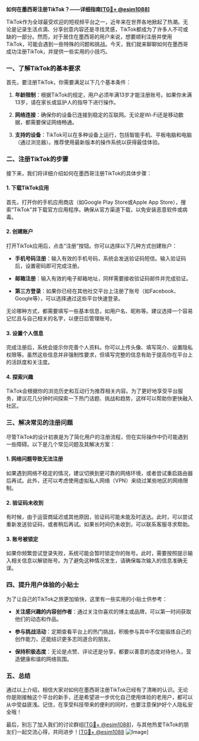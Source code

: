 **如何在墨西哥注册TikTok？——详细指南[[TG💪+ @esim1088](https://t.me/s/esim1088)]**

TikTok作为全球最受欢迎的短视频平台之一，近年来在世界各地掀起了热潮。无论是记录生活点滴、分享创意内容还是寻找灵感，TikTok都成为了许多人不可或缺的一部分。然而，对于居住在墨西哥的用户来说，想要顺利注册并使用TikTok，可能会遇到一些特殊的问题和挑战。今天，我们就来聊聊如何在墨西哥成功注册TikTok，并提供一些实用的小技巧。

### 一、了解TikTok的基本要求

首先，要注册TikTok，你需要满足以下几个基本条件：

1. **年龄限制**：根据TikTok的规定，用户必须年满13岁才能注册账号。如果你未满13岁，请在家长或监护人的指导下进行操作。
   
2. **网络连接**：确保你的设备已连接到稳定的互联网。无论是Wi-Fi还是移动数据，都需要保证网络畅通。

3. **支持的设备**：TikTok可以在多种设备上运行，包括智能手机、平板电脑和电脑（通过浏览器）。推荐使用最新版本的操作系统以获得最佳体验。

### 二、注册TikTok的步骤

接下来，我们将详细介绍如何在墨西哥注册TikTok的具体步骤：

#### 1. 下载TikTok应用

首先，打开你的手机应用商店（如Google Play Store或Apple App Store），搜索“TikTok”并下载官方应用程序。确保从官方渠道下载，以免安装恶意软件或病毒。

#### 2. 创建账户

打开TikTok应用后，点击“注册”按钮。你可以选择以下几种方式创建账户：

- **手机号码注册**：输入有效的手机号码，系统会发送验证码短信。输入验证码后，设置密码即可完成注册。
  
- **邮箱注册**：输入有效的电子邮箱地址，同样需要接收验证码邮件并完成验证。

- **第三方登录**：如果你已经在其他社交平台上注册了账号（如Facebook、Google等），可以选择通过这些平台快速登录。

无论哪种方式，都需要填写一些基本信息，如用户名、昵称等。建议选择一个容易记忆且与自己相关的名字，以便日后管理账号。

#### 3. 设置个人信息

完成注册后，系统会提示你完善个人资料。你可以上传头像、填写简介、设置隐私权限等。虽然这些信息并非强制性要求，但填写完整的信息有助于提高你在平台上的活跃度和关注度。

#### 4. 探索兴趣

TikTok会根据你的浏览历史和互动行为推荐相关内容。为了更好地享受平台服务，建议花几分钟时间探索一下热门话题、挑战和趋势，这样可以帮助你更快融入社区。

### 三、解决常见的注册问题

尽管TikTok的设计初衷是为了简化用户的注册流程，但在实际操作中仍可能遇到一些障碍。以下是几个常见问题及其解决方案：

#### 1. 网络问题导致无法注册

如果遇到网络不稳定的情况，建议切换到更可靠的网络环境，或者尝试重启路由器后再试。此外，还可以考虑使用虚拟私人网络（VPN）来绕过某些地区的网络限制。

#### 2. 验证码未收到

有时候，由于运营商延迟或其他原因，验证码可能未能及时送达。此时，可以尝试重新发送验证码，或者稍后再试。如果长时间仍未收到，可以联系客服寻求帮助。

#### 3. 账号被锁定

如果你频繁尝试登录失败，系统可能会暂时锁定你的账号。此时，需要按照提示输入相关信息以解锁账号。为了避免这种情况发生，请确保每次输入的信息准确无误。

### 四、提升用户体验的小贴士

为了让自己的TikTok之旅更加愉快，这里有一些实用的小贴士供参考：

- **关注感兴趣的内容创作者**：通过关注你喜欢的博主或品牌，可以第一时间获取他们的动态和作品。
  
- **参与挑战活动**：定期查看平台上的热门挑战，积极参与其中不仅能锻炼自己的创作能力，还能结识更多志同道合的朋友。

- **保持积极态度**：无论是点赞、评论还是分享，都要以善意的态度对待他人，营造健康和谐的网络氛围。

### 五、总结

通过以上介绍，相信大家对如何在墨西哥注册TikTok已经有了清晰的认识。无论你是刚接触这个平台的新手，还是希望进一步优化自己使用体验的老用户，都可以从中受益匪浅。记住，在享受科技带来的便利的同时，也要注意保护好个人隐私安全哦！

最后，别忘了加入我们的讨论群组[[TG💪+ @esim1088](https://t.me/s/esim1088)]，与其他热爱TikTok的朋友们一起交流心得，共同进步！[[TG💪+ @esim1088](https://t.me/s/esim1088) ![Image](https://i.postimg.cc/4NQfJmqS/Snipaste-2025-05-13-00-14-12.png)]